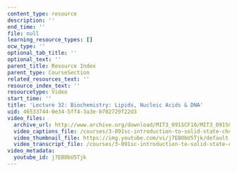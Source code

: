 ```yaml
---
content_type: resource
description: ''
end_time: ''
file: null
learning_resource_types: []
ocw_type: ''
optional_tab_title: ''
optional_text: ''
parent_title: Resource Index
parent_type: CourseSection
related_resources_text: ''
resource_index_text: ''
resourcetype: Video
start_time: ''
title: 'Lecture 32: Biochemistry: Lipids, Nucleic Acids & DNA'
uid: 46533744-0e34-5ff4-3a3e-b702729f22d3
video_files:
  archive_url: http://www.archive.org/download/MIT3_091SCF10/MIT3_091SCF10lec32_300k.mp4
  video_captions_file: /courses/3-091sc-introduction-to-solid-state-chemistry-fall-2010/c18925c35b3d5f3ca3d7547dce084b0f_j7EBObU5Tjk.vtt
  video_thumbnail_file: https://img.youtube.com/vi/j7EBObU5Tjk/default.jpg
  video_transcript_file: /courses/3-091sc-introduction-to-solid-state-chemistry-fall-2010/faec0e7d78e7d3fbec9bbd66ea9d67a4_j7EBObU5Tjk.pdf
video_metadata:
  youtube_id: j7EBObU5Tjk
---
```

